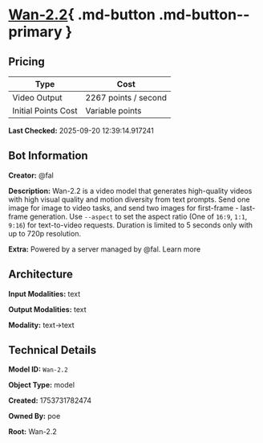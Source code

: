 # [Wan-2.2](https://poe.com/Wan-2.2){ .md-button .md-button--primary }

## Pricing

| Type | Cost |
|------|------|
| Video Output | 2267 points / second |
| Initial Points Cost | Variable points |

**Last Checked:** 2025-09-20 12:39:14.917241


## Bot Information

**Creator:** @fal

**Description:** Wan-2.2 is a video model that generates high-quality videos with high visual quality and motion diversity from text prompts. Send one image for image to video tasks, and send two images for first-frame - last-frame generation. Use `--aspect` to set the aspect ratio (One of `16:9`, `1:1`, `9:16`) for text-to-video requests. Duration is limited to 5 seconds only with up to 720p resolution.

**Extra:** Powered by a server managed by @fal. Learn more


## Architecture

**Input Modalities:** text

**Output Modalities:** text

**Modality:** text->text


## Technical Details

**Model ID:** `Wan-2.2`

**Object Type:** model

**Created:** 1753731782474

**Owned By:** poe

**Root:** Wan-2.2
